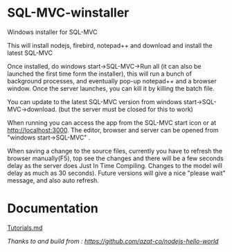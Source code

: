 # SQL-MVC-winstaller

Windows installer for SQL-MVC

This will install nodejs, firebird, notepad++ and download and install the latest SQL-MVC

Once installed, do windows start->SQL-MVC->Run all  (it can also be launched the first time form the installer),
this will run a bunch of background processes, and eventually pop-up notepad++ and a browser window.
Once the server launches, you can kill it by killing the batch file.

You can update to the latest SQL-MVC version from  windows start->SQL-MVC->download.
(but the server must be closed for this to work)

When running you can access the app from the SQL-MVC start icon or at <http://localhost:3000>.
The editor, browser and server can be opened from "windows start->SQL-MVC" .

When saving a change to the source files, currently you have to refresh the browser manually(F5),
top see the changes and there will be a few seconds delay as the server does Just In Time Compiling.
Changes to the model will delay as much as 30 seconds). Future versions will give a nice "please wait" 
message, and also auto refresh.

Documentation
===

[Tutorials.md](https://github.com/quale-quest/sql-mvc/blob/master/doc/Tutorials.md)
 


	
*Thanks to and build from : https://github.com/azat-co/nodejs-hello-world*
